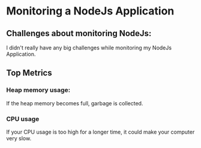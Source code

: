 # Monitoring a NodeJs Application

## Challenges about monitoring NodeJs:

I didn't really have any big challenges while monitoring my NodeJs Application.

## Top Metrics

### Heap memory usage:

If the heap memory becomes full, garbage is collected.

### CPU usage

If your CPU usage is too high for a longer time, it could make your computer very slow.
